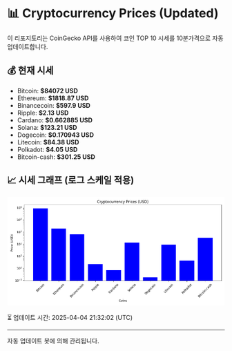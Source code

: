 
# 📊 Cryptocurrency Prices (Updated)

이 리포지토리는 CoinGecko API를 사용하여 코인 TOP 10 시세를 10분가격으로 자동 업데이트합니다.

## 💰 현재 시세
- Bitcoin: **$84072 USD**
- Ethereum: **$1818.87 USD**
- Binancecoin: **$597.9 USD**
- Ripple: **$2.13 USD**
- Cardano: **$0.662885 USD**
- Solana: **$123.21 USD**
- Dogecoin: **$0.170943 USD**
- Litecoin: **$84.38 USD**
- Polkadot: **$4.05 USD**
- Bitcoin-cash: **$301.25 USD**

## 📈 시세 그래프 (로그 스케일 적용)
![Crypto Prices](crypto_prices.png)

⏳ 업데이트 시간: 2025-04-04 21:32:02 (UTC)

---
자동 업데이트 봇에 의해 관리됩니다.
